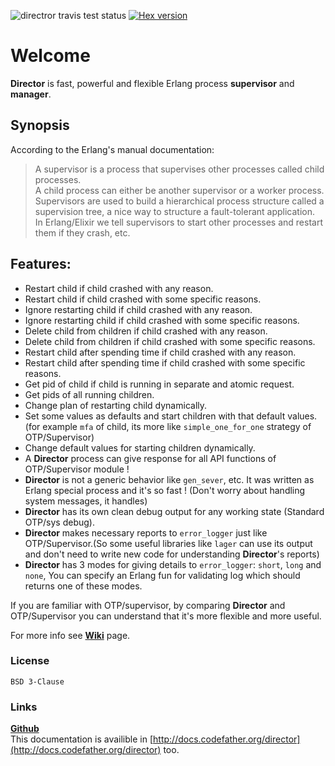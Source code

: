 ![directror travis test status](https://travis-ci.org/Pouriya-Jahanbakhsh/director.png?branch=master) [![Hex version](https://img.shields.io/hexpm/v/director.svg "Hex version")](https://hex.pm/packages/director)


# Welcome
**Director** is fast, powerful and flexible Erlang process **supervisor** and **manager**.  

## Synopsis
According to the Erlang's manual documentation:  
>A supervisor is a process that supervises other processes called child processes.  
>A child process can either be another supervisor or a worker process.  
>Supervisors are used to build a hierarchical process structure called a supervision tree, a nice way to structure a fault-tolerant application.  
>In Erlang/Elixir we tell supervisors to start other processes and restart them if they crash, etc.


## Features:  
* Restart child if child crashed with any reason.  
* Restart child if child crashed with some specific reasons.
* Ignore restarting child if child crashed with any reason.  
* Ignore restarting child if child crashed with some specific reasons.  
* Delete child from children if child crashed with any reason.  
* Delete child from children if child crashed with some specific reasons.
* Restart child after spending time if child crashed with any reason.
* Restart child after spending time if child crashed with some specific reasons.  
* Get pid of child if child is running in separate and atomic request.  
* Get pids of all running children.
* Change plan of restarting child dynamically.  
* Set some values as defaults and start children with that default values. (for example `mfa` of child, its more like `simple_one_for_one` strategy of OTP/Supervisor)  
* Change default values for starting children dynamically.  
* A **Director** process can give response for all API functions of OTP/Supervisor module !
* **Director** is not a generic behavior like `gen_sever`, etc. It was written as Erlang special process and it's so fast ! (Don't worry about handling system messages, it handles)
* **Director** has its own clean debug output for any working state (Standard OTP/sys debug).  
* **Director** makes necessary reports to `error_logger` just like OTP/Supervisor.(So some useful libraries like `lager` can use its output and don't need to write new code for understanding **Director**'s reports)  
* **Director** has 3 modes for giving details to `error_logger`: `short`, `long` and `none`, You can specify an Erlang fun for validating log which should returns one of these modes.

If you are familiar with OTP/supervisor, by comparing **Director** and OTP/Supervisor you can understand that it's more flexible and more useful.

For more info see [**Wiki**](https://github.com/Pouriya-Jahanbakhsh/director/wiki) page.

### License
`BSD 3-Clause`

### Links
[**Github**](https://github.com/Pouriya-Jahanbakhsh/director)  
This documentation is availible in [http://docs.codefather.org/director](http://docs.codefather.org/director) too.
